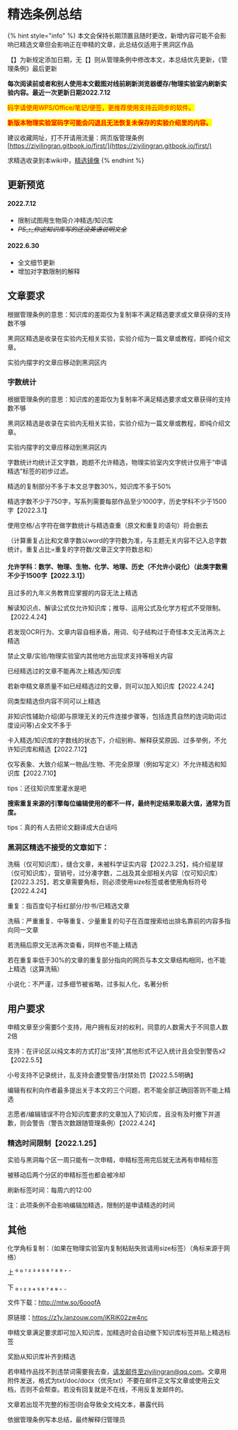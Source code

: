 # 精选条例总结

{% hint style="info" %}
本文会保持长期顶置且随时更改，新增内容可能不会影响已精选文章但会影响正在申精的文章，此总结仅适用于黑洞区作品

【】为新规定添加日期，无【】则从管理条例中修改本文，本总结优先更新，《管理条例》最后更新

**每次阅读前或者和别人使用本文截图对线前刷新浏览器缓存/物理实验室内刷新实验内容。最近一次更新日期2022.7.12**

<mark style="color:red;">码字请使用WPS/Office/笔记/便签，更推荐使用支持云同步的软件。</mark>

<mark style="color:red;">**新版本物理实验室码字可能会闪退且无法恢复未保存的实验介绍里的内容。**</mark>

建议收藏网址，打不开请用流量：网页版管理条例[https://ziyilingran.gitbook.io/first/](https://ziyilingran.gitbook.io/first/)

求精选收录到本wiki中，[精选镜像](group-1/page-1.md)
{% endhint %}

## 更新预览

#### **2022.7.12**

* 限制试图用生物简介冲精选/知识库
* ~~_PS__**:**__你这知识库写的还没英语说明文全_~~

#### **2022.6.30**

* 全文细节更新
* 增加对字数限制的解释

## 文章要求

根据管理条例的意思：知识库的差距仅为复制率不满足精选要求或文章获得的支持数不够

黑洞区精选是收录在实验内无相关实验，实验介绍为一篇文章或教程，即纯介绍文章。

实验内摆字的文章应移动到黑洞区内

### 字数统计

根据管理条例的意思：知识库的差距仅为复制率不满足精选要求或文章获得的支持数不够

黑洞区精选是收录在实验内无相关实验，实验介绍为一篇文章或教程，即纯介绍文章。

实验内摆字的文章应移动到黑洞区内

字数统计均统计正文字数，跑题不允许精选，物理实验室内文字统计仅用于“申请精选”标签的初步过滤。

精选的复制部分不多于本文总字数30%，知识库不多于50%

精选字数不少于750字，写系列需要每部作品至少1000字，历史学科不少于1500字【2022.3.1】

使用空格/占字符在做字数统计与精选查重（原文和重复的语句）将会删去

（计算重复占比和文章字数以word的字符数为准，与主题无关内容不记入总字数统计。重复占比=重复的字符数/文章正文字符数总和）



#### 允许学科：数学、物理、生物、化学、地理、历史（不允许小说化）（此类字数需不少于1500字【2022.3.1】）

且过多的九年义务教育应掌握的内容无法上精选

解读知识点、解读公式仅允许知识库；推导、运用公式及化学方程式不受限制。【2022.4.24】



若发现OCR行为、文章内容自相矛盾，用词、句子结构过于奇怪本文无法再次上精选

禁止文章/实验/物理实验室内其他地方出现求支持等相关内容

已经精选过的文章不能再次上精选/知识库

若新申精文章质量不如已经精选过的文章，则可以加入知识库【2022.4.24】

同类型精选但内容不同可以上精选

非知识性辅助介绍(即与原理无关的元件连接步骤等，包括连贯自然的连词助词过度设问等)占全文不多于

卡入精选/知识库的字数线的状态下，介绍别称、解释获奖原因、过多举例，不允许知识库和精选【2022.7.12】

仅写表象、大致介绍某一物品/生物、不完全原理（例如写定义）不允许精选和知识库【2022.7.10】

tips：还往知识库里灌水是吧

**搜索重复来源的引擎每位编辑使用的都不一样，最终判定结果取最大值，通常为百度。**

tips：真的有人去把论文翻译成大白话吗

### 黑洞区精选不接受的文章如下：

洗稿（仅可知识库），缝合文章，未被科学证实内容【2022.3.25】，纯介绍星球（仅可知识库），营销号，过分凑字数，二战及其全部相关内容（仅可知识库）【2022.3.25】，若文章需要角标，则必须使用size标签或者使用角标符号【2022.4.24】

重复：指百度句子标红部分/抄书/已精选文章

洗稿：严重重复、中等重复、少量重复的句子在百度搜索给出排名靠前的内容多指向同一文章

若洗稿后原文无法再次查看，同样也不能上精选

若在重复率低于30%的文章的重复部分指向的网页与本文文章结构相同，也不能上精选（这算洗稿）

小说化：不严谨，过多细节被省略，过多拟人化，名著分析

## 用户要求

申精文章至少需要5个支持，用户拥有反对的权利，同意的人数需大于不同意人数2倍

支持：在评论区以纯文本的方式打出“支持”,其他形式不记入统计且会受到警告x2【2022.5.5】

小号支持不记录统计，乱支持会遭受警告/封禁处罚【2022.5.5明确】

编辑有权利向作者最多提出关于本文的三个问题，若不能全部正确回答则不能上精选

志愿者/编辑错误不符合知识库要求的文章加入了知识库，且没有及时撤下并道歉，则会警告（警告次数跟随管理条例）【2022.4.24】

### 精选时间限制【2022.1.25】

实验与黑洞每个区一周只能有一次申精，申精标签用完后就无法再有申精标签

被移动后两个分区的申精标签也都会被冷却

刷新标签时间：每周六的12:00

注：此项条例不会影响编辑加精选，限制的是申请精选的时间

## 其他

化学角标复制：（如果在物理实验室内复制粘贴失败请用size标签）（角标来源于网络）

上 ⁰ º ¹ ² ³ ⁴ ⁵ ⁶ ⁷ ⁸ ⁹ ⁺ ⁻

下 ₀ ₁ ₂ ₃ ₄ ₅ ₆ ₇ ₈ ₉ ₊ ₋

文件下载：http://mtw.so/6ooofA

原链接：https://z1y.lanzouw.com/iKRiK02zw4nc

申精文章满足要求即可加入知识库，加精选时会自动撤下知识库标签并贴上精选标签

奖励从知识库补齐到精选

若申精作品找不到违禁词需要我去查，请发邮件至ziyilingran@qq.com。文章用附件发送，格式为txt/doc/docx（优先txt）不要在邮件正文写文章或使用云文档，否则不会帮查。若没有回复就是不在线，不用反复发邮件的。

文章若出现不完整的标签l则会导致全文纯文本，暴露代码

依据管理条例写本总结，最终解释归管理员
